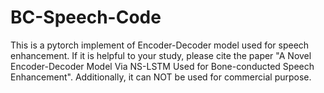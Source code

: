 # BC-Speech-Code
This is a pytorch implement of Encoder-Decoder model used for speech enhancement.
If it is helpful to your study, please cite the paper "A Novel Encoder-Decoder Model Via
NS-LSTM Used for Bone-conducted Speech Enhancement".
Additionally, it can NOT be used for commercial purpose.
